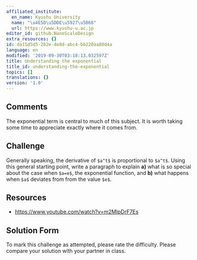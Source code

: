 ```yaml
---
affiliated_institute:
  en_name: Kyushu University
  name: "\u4E5D\u5DDE\u5927\u5B66"
  url: https://www.kyushu-u.ac.jp
editor_id: github.NanoScaleDesign
extra_resources: {}
id: da15d5d5-2b2e-4e8d-abc4-bb220aa80d4a
language: en
modified: '2019-09-30T03:18:13.032597Z'
title: Understanding the exponential
title_id: understanding-the-exponential
topics: []
translations: {}
version: '1.0'
---
```


## Comments
The exponential term is central to much of this subject. It is worth taking some time to appreciate exactly where it comes from.


## Challenge
Generally speaking, the derivative of `$a^t$` is proportional to `$a^t$`. Using this general starting point, write a paragraph to explain 
**a)** what is so special about the case when `$a=e$`, the exponential function, and 
**b)** what happens when `$a$` deviates from from the value `$e$`.


## Resources
- https://www.youtube.com/watch?v=m2MIpDrF7Es


## Solution Form
To mark this challenge as attempted, please rate the difficulty.
Please compare your solution with your partner in class.
